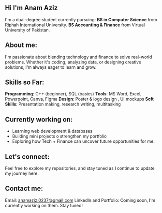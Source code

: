 ## Hi I'm Anam Aziz
I'm a dual-degree student currently pursuing:
**BS in Computer Science** from Riphah International University.
**BS Accounting & Finance** from Virtual University of Pakistan. 

## About me: 
I'm passionate about blending technology and finance to solve real-world problems. Whether it's coding, analyzing data, or designing creative solutions, 
I'm always eager to learn and grow. 

## Skills so Far:
**Programming**: C++ (beginner), SQL (basics) 
**Tools**: MS Word, Excel, Powerpoint, Canva, Figma
**Design**: Poster & logo design , UI mockups 
**Soft Skills**: Presentation making, research writing, multitasking 

## Currently working on: 
- Learning web development & databases
- Building mini projects o strengthen my portfolio
- Exploring how Tech + Finance can uncover future opportunities for me.

## Let's connect: 
Feel free to explore my repositories, and stay tuned as I continue to update my journey here. 

## Contact me: 
Email: anamaziz.0237@gmail.com
LinkedIn and Portfolio: Coming soon, I'm currently working on them. Stay tuned! 
